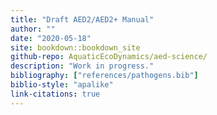 ```yaml
---
title: "Draft AED2/AED2+ Manual"
author: ""
date: "2020-05-18"
site: bookdown::bookdown_site
github-repo: AquaticEcoDynamics/aed-science/
description: "Work in progress."
bibliography: ["references/pathogens.bib"]
biblio-style: "apalike"
link-citations: true
---
```



